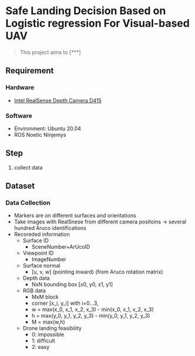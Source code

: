 # Safe Landing Decision Based on Logistic regression For Visual-based UAV
> This project aims to [***]

## Requirement
### Hardware
- [Intel RealSense Depth Camera D415](https://dev.intelrealsense.com/docs/docs-get-started)
### Software
- Environment: Ubuntu 20.04
- ROS Noetic Ninjemys

## Step
1. collect data

## Dataset
### Data Collection
- Markers are on different surfaces and orientations
- Take images with RealSnese from different camera positoins
-> several hundred Aruco identifications
- Recoreded information
  -  Surface ID 
     -  SceneNumber+ArUcoID
  -  Viewpoint ID
     -  ImageNumber
  -  Surface normal
     -  [u, v, w] (pointing inward) (from Aruco rotation matrix)
  -  Depth data
     - NxN bounding box [x0, y0, x1, y1]
  -  RGB data
     - MxM block
     - corner [x_i, y_i] with i=0...3,
     - w = max(x_0, x_1, x_2, x_3) - min(x_0, x_1, x_2, x_3)
     - h = max(y_0, y_1, y_2, y_3) - min(y_0, y_1, y_2, y_3)
     - M = max(w,h)
  -  Drone landing feasibility
     - 0: impossible
     - 1: difficult
     - 2: easy
